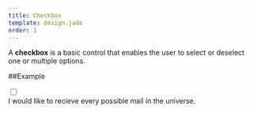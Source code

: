 ```yaml
---
title: Checkbox
template: design.jade
order: 1
---
```


A **checkbox** is a basic control that enables the user to select or deselect one or multiple options.

##Example

<label data-checkbox="data-checkbox" class="checkbox">
  <input type="checkbox" class="checkbox__checkbox"/>
  <div class="checkbox__label">
    <div class="checkbox__label__text">I would like to recieve every possible mail in the universe.</div>
  </div>
</label>
